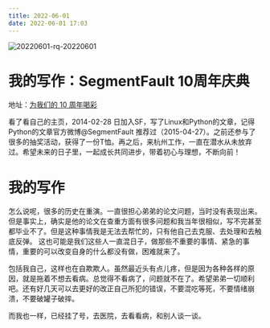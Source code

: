 ```yaml
---
title: 2022-06-01
date: 2022-06-01 17:03
---
```


![20220601-rq-20220601](http://images.iotop.work/uPic/20220601-rq-20220601.jpeg)

# 我的写作：SegmentFault 10周年庆典
地址：[为我们的 10 周年喝彩](https://segmentfault.com/a/1190000041925065)

看了看自己的主页，2014-02-28 日加入SF，写了Linux和Python的文章，记得Python的文章官方微博@SegmentFault 推荐过（2015-04-27）。之前还参与了很多的抽奖活动，获得了一份T恤。再之后，来杭州工作，一直在潜水从未放弃过。希望未来的日子里，一起成长共同进步，带着初心与理想，不断向前！

# 我的写作

怎么说呢，很多的历史在重演。一直很担心弟弟的论文问题，当时没有表现出来。但是事实上，确实是他的论文在查重方面有很多问题和我当年很相似，写不完甚至都毕业不了。但是这种事情我是无法去帮忙的，只有他自己去克服、去处理和去触底反弹。
这也可能是我们这些人一直混日子，做那些不重要的事情、紧急的事情，重要的可以改变自身的什么都没有做，困难就来了。

包括我自己，这样也在自欺欺人。虽然最近头有点儿疼，但是因为各种各样的原因，就是拖着不想去看病。总觉得不看病了，问题就不在了。希望弟弟一切顺利吧。还有好几天可以去更好的改正自己所犯的错误，不要混吃等死，不要情绪崩溃，不要破罐子破摔。

而我也一样，已经挂了号，去医院，去看看病，和别人谈一谈。
